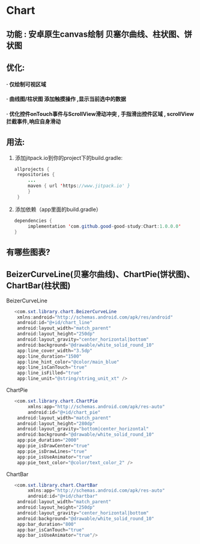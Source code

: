 # Chart
功能 : 安卓原生canvas绘制 贝塞尔曲线、柱状图、饼状图
--
优化:
--
#### · 仅绘制可视区域
#### · 曲线图/柱状图 添加触摸操作 ,显示当前选中的数据
#### · 优化控件onTouch事件与ScrollView滑动冲突 , 手指滑出控件区域 , scrollView拦截事件,响应自身滑动

用法:
--

1. 添加jitpack.io到你的project下的build.gradle:
```java
   allprojects {
	repositories {
		...
		maven { url 'https://www.jitpack.io' }
		}
	}
```

2. 添加依赖（app里面的build.gradle）
```java
   dependencies {
        implementation 'com.github.good-good-study:Chart:1.0.0.0'
   }
```

有哪些图表?
--
BeizerCurveLine(贝塞尔曲线)、ChartPie(饼状图)、ChartBar(柱状图)
--

BeizerCurveLine

```java
   <com.sxt.library.chart.BeizerCurveLine
	xmlns:android="http://schemas.android.com/apk/res/android"
	android:id="@+id/chart_line"
	android:layout_width="match_parent"
	android:layout_height="250dp"
	android:layout_gravity="center_horizontal|bottom"
	android:background="@drawable/white_solid_round_10"
	app:line_cover_width="3.5dp"
	app:line_duration="1500"
	app:line_hint_color="@color/main_blue"
	app:line_isCanTouch="true"
	app:line_isFilled="true"
	app:line_unit="@string/string_unit_xt" />
```

ChartPie

```java
   <com.sxt.library.chart.ChartPie 
        xmlns:app="http://schemas.android.com/apk/res-auto"
        android:id="@+id/chart_pie"
	android:layout_width="match_parent"
	android:layout_height="280dp"
	android:layout_gravity="bottom|center_horizontal"
	android:background="@drawable/white_solid_round_10"
	app:pie_duration="2000"
	app:pie_isDrawCenter="true"
	app:pie_isDrawLines="true"
	app:pie_isUseAnimator="true"
	app:pie_text_color="@color/text_color_2" />
```

ChartBar

```java
   <com.sxt.library.chart.ChartBar 
        xmlns:app="http://schemas.android.com/apk/res-auto"
        android:id="@+id/chartbar"
	android:layout_width="match_parent"
	android:layout_height="250dp"
	android:layout_gravity="center_horizontal|bottom"
	android:background="@drawable/white_solid_round_10"
	app:bar_duration="800"
	app:bar_isCanTouch="true"
	app:bar_isUseAnimator="true"/>
```
